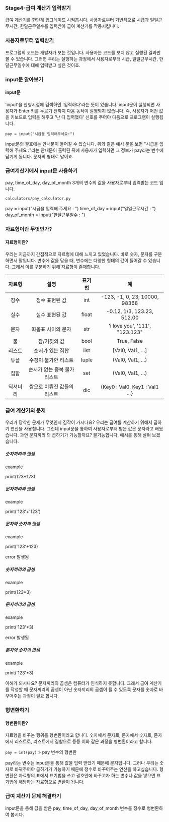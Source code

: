 ### Stage4-급여 계산기 입력받기

급여 계산기를 한단계 업그레이드 시켜봅시다. 사용자로부터 가변적으로 시급과 일일근무시간,
한달근무일수를 입력받아 급여 계산기를 작동시킵니다.

### 사용자로부터 입력받기

프로그램의 코드는 개발자가 보는 것입니다. 사용자는 코드를 보지 않고 실행된 결과만 볼 수 있습니다.
그러면 우리는 실행하는 과정에서 사용자로부터 시급, 일일근무시간, 한달근무일수에 대해 입력받고 싶은 것이죠.

### input문 알아보기

#### input문

'input'을 한영시점에 검색하면 '입력하다'라는 뜻이 있습니다. input문이 실행되면 사용자가 Enter 키를 누르기 전까지
다음 동작이 실행되지 않습니다. 즉, 사용자가 어떤 값을 키보드로 입력을 해주고 '난 다 입력했다' 신호를 주어야 다음으로
프로그램이 실행됩니다.

`pay = input("시급을 입력해주세요:")`

input문의 괄호에는 안내문이 들어갈 수 있습니다. 위와 같은 예시 문을 보면 "시급을 입력해 주세요
:"라는 안내문이 출력된 뒤에 사용자가 입력하면 그 정보가 pay라는 변수에 담기게 됩니다.
문자의 형태로 말이죠.

### 급여계산기에서 input문 사용하기

pay, time_of_day, day_of_month 3개의 변수의 값을 사용자로부터 입력받는 코드 입니다.

`calculators/pay_calculator.py`

pay = input("시급을 입력해 주세요 : ")
time_of_day = input("일일근무시간 : ")
day_of_month = input("한달근무일수 : ")

### 자료형이란 무엇인가?

#### 자료형이란?

우리는 지금까지 간접적으로 자료형에 대해 느끼고 있었습니다. 바로 숫자, 문자를 구분하면서 말입니다.
변수에 값을 담을 때, 변수에는 다양한 형태의 값이 들어갈 수 있습니다. 그래서 이를 구분하기 위해 자료형이 존재합니다.

|  자료형  |             설명             | 표기법 |               예               |
| :------: | :--------------------------: | :----: | :----------------------------: |
|   정수   |        정수 표현된 값        |  int   | -123, -1, 0, 23, 10000, 98368  |
|   실수   |        실수 표현된 값        | float  |   -0.12, 1/3, 123.23, 512.00   |
|   문자   |      따옴표 사이의 문자      |  str   | 'i love you', '111', "123.123" |
|    불    |         참/거짓의 값         |  bool  |          True, False           |
|  리스트  |       순서가 있는 집합       |  list  |       [Val0, Val1, ...]        |
|   튜플   |     수정이 불가한 리스트     | tuple  |       (Val0, Val1, ...)        |
|   집합   | 순서가 없는 중복 불가 리스트 |  set   |       (Val0, Val1, ...)        |
| 딕셔너리 | 쌍으로 이뤄진 값들의 리스트  |  dic   | {Key0 : Val0, Key1 : Val1 ...} |

### 급여 계산기의 문제

우리가 당착한 문제가 무엇인지 짐작이 가시나요? 우리는 급여를 계산하기 위해서 곱하기 연산을
사용합니다. 그런데 input문을 통하여 사용자로부터 받은 값은 문자라고 배웠습니다. 과연 문자끼리
의 곱하기가 가능할까요? 불가능합니다. 예시를 통해 살펴 보겠습니다.

##### 숫자끼리의 덧셈

example

print(123+123)

##### 문자끼리의 덧셈

example

print('123'+'123')

##### 문자와 숫자의 덧셈

example

print('123'+123)

error 발생됨

##### 숫자끼리의 곱셈

example

print(123\*3)

##### 문자끼리의 곱셈

example

print('123'\*3)

error 발생됨

##### 문자와 숫자의 곱셈

example

print('123'\*3)

이해가 되시나요? 문자끼리의 곱셈은 컴퓨터가 인식하지 못합니다. 그래서 급여 계산기를 작성할
때 문자끼리의 곱셈이 아닌 숫자끼리의 곱셈이 될 수 있도록 문자를 숫자로 바꾸어주는 과정이 필요 합니다.

### 형변환하기

#### 형변환이란?

자료형을 바꾸는 행위를 형변환이라고 합니다. 숫자에서 문자로, 문자에서 숫자로, 문자에서 리스트로, 리스트에서 집합으로
등등 이와 같은 과정을 형변환이라고 합니다.

`pay = int(pay)` > pay 변수의 형변환

pay라는 변수는 input문을 통해 값을 입력 받았기 때문에 문자입니다. 그러나 우리는 숫자로 바꿔주어야 곱하기가
가능하기 때문에 정수로 바꾸어주는 연산을 하고싶습니다.
형변환은 자료형의 표에서 표기법을 쓰고 괄호안에 바꾸고자 하는 변수나 값을 넣으면 표기법에 해당하는 자료형으로 변환이 됩니다.

### 급여 계산기 문제 해결하기

input문을 통해 값을 받은 pay, time_of_day, day_of_month 변수를 정수로 형변환하여 봅시다.
